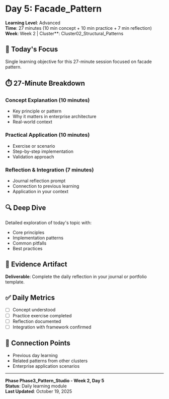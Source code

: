 # Day 5: Facade_Pattern

**Learning Level**: Advanced  
**Time**: 27 minutes (10 min concept + 10 min practice + 7 min reflection)  
**Week**: Week 2 | Cluster**: Cluster02_Structural_Patterns

## 🎯 Today's Focus

Single learning objective for this 27-minute session focused on facade pattern.

## ⏱️ 27-Minute Breakdown

### Concept Explanation (10 minutes)

- Key principle or pattern
- Why it matters in enterprise architecture
- Real-world context

### Practical Application (10 minutes)

- Exercise or scenario
- Step-by-step implementation
- Validation approach

### Reflection & Integration (7 minutes)

- Journal reflection prompt
- Connection to previous learning
- Application in your context

## 🔍 Deep Dive

Detailed exploration of today's topic with:

- Core principles
- Implementation patterns
- Common pitfalls
- Best practices

## 💼 Evidence Artifact

**Deliverable**: Complete the daily reflection in your journal or portfolio template.

## ✅ Daily Metrics

- [ ] Concept understood
- [ ] Practice exercise completed
- [ ] Reflection documented
- [ ] Integration with framework confirmed

## 🔗 Connection Points

- Previous day learning
- Related patterns from other clusters
- Enterprise application scenarios

---

**Phase Phase3_Pattern_Studio - Week 2, Day 5**  
**Status**: Daily learning module  
**Last Updated**: October 19, 2025
